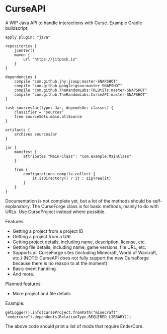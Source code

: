 # CurseAPI
A WIP Java API to handle interactions with Curse.
Example Gradle buildscript:

	apply plugin: "java"

	repositories {
		jcenter()
		maven {
			url "https://jitpack.io"
		}
	}

	dependencies {
		compile "com.github.jhy:jsoup:master-SNAPSHOT"
		compile "com.github.google:gson:master-SNAPSHOT"
		compile "com.github.TheRandomLabs:TRLUtils:master-SNAPSHOT"
		compile "com.github.TheRandomLabs:CurseAPI:master-SNAPSHOT"
	}

	task sourcesJar(type: Jar, dependsOn: classes) {
		classifier = "sources"
		from sourceSets.main.allSource
	}

	artifacts {
		archives sourcesJar
	}

	jar {
		manifest {
			attributes "Main-Class": "com.example.MainClass"
		}

		from {
			configurations.compile.collect {
				it.isDirectory() ? it : zipTree(it)
			}
		}
	}

Documentation is not complete yet, but a lot of the methods should be self-explanatory.
The CurseForge class is for basic methods, mainly to do with URLs.
Use CurseProject instead where possible.

Features:
* Getting a project from a project ID
* Getting a project from a URL
* Getting project details, including name, description, license, etc.
* Getting file details, including name, game versions, file URL, etc.
* Supports all CurseForge sites (including Minecraft, World of Warcraft, etc.) (NOTE: CurseAPI does not fully support the new CurseForge because there is no reason to at the moment)
* Basic event handling
* And more.

Planned features:
* More project and file details

Example:

	getLogger().info(CurseProject.fromPath("minecraft", "endercore").dependents(RelationType.REQUIRED_LIBRARY));

The above code should print a list of mods that require EnderCore.

